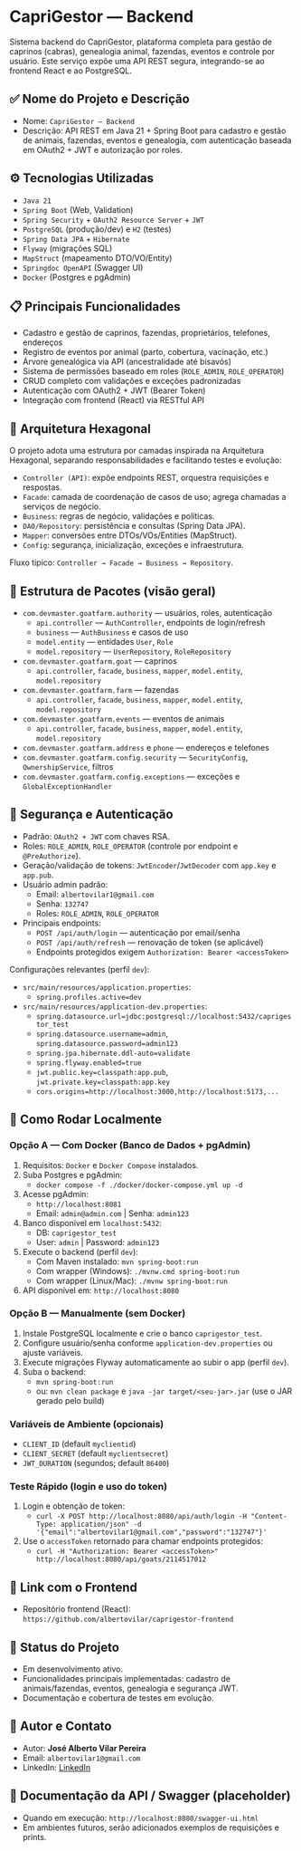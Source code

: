 # CapriGestor — Backend

Sistema backend do CapriGestor, plataforma completa para gestão de caprinos (cabras), genealogia animal, fazendas, eventos e controle por usuário. Este serviço expõe uma API REST segura, integrando-se ao frontend React e ao PostgreSQL.

## ✅ Nome do Projeto e Descrição
- Nome: `CapriGestor — Backend`
- Descrição: API REST em Java 21 + Spring Boot para cadastro e gestão de animais, fazendas, eventos e genealogia, com autenticação baseada em OAuth2 + JWT e autorização por roles.

## ⚙️ Tecnologias Utilizadas
- `Java 21`
- `Spring Boot` (Web, Validation)
- `Spring Security` + `OAuth2 Resource Server` + `JWT`
- `PostgreSQL` (produção/dev) e `H2` (testes)
- `Spring Data JPA` + `Hibernate`
- `Flyway` (migrações SQL)
- `MapStruct` (mapeamento DTO/VO/Entity)
- `Springdoc OpenAPI` (Swagger UI)
- `Docker` (Postgres e pgAdmin)

## 📋 Principais Funcionalidades
- Cadastro e gestão de caprinos, fazendas, proprietários, telefones, endereços
- Registro de eventos por animal (parto, cobertura, vacinação, etc.)
- Árvore genealógica via API (ancestralidade até bisavós)
- Sistema de permissões baseado em roles (`ROLE_ADMIN`, `ROLE_OPERATOR`)
- CRUD completo com validações e exceções padronizadas
- Autenticação com OAuth2 + JWT (Bearer Token)
- Integração com frontend (React) via RESTful API

## 🧩 Arquitetura Hexagonal
O projeto adota uma estrutura por camadas inspirada na Arquitetura Hexagonal, separando responsabilidades e facilitando testes e evolução:
- `Controller (API)`: expõe endpoints REST, orquestra requisições e respostas.
- `Facade`: camada de coordenação de casos de uso; agrega chamadas a serviços de negócio.
- `Business`: regras de negócio, validações e políticas.
- `DAO/Repository`: persistência e consultas (Spring Data JPA).
- `Mapper`: conversões entre DTOs/VOs/Entities (MapStruct).
- `Config`: segurança, inicialização, exceções e infraestrutura.

Fluxo típico: `Controller → Facade → Business → Repository`.

## 📁 Estrutura de Pacotes (visão geral)
- `com.devmaster.goatfarm.authority` — usuários, roles, autenticação
  - `api.controller` — `AuthController`, endpoints de login/refresh
  - `business` — `AuthBusiness` e casos de uso
  - `model.entity` — entidades `User`, `Role`
  - `model.repository` — `UserRepository`, `RoleRepository`
- `com.devmaster.goatfarm.goat` — caprinos
  - `api.controller`, `facade`, `business`, `mapper`, `model.entity`, `model.repository`
- `com.devmaster.goatfarm.farm` — fazendas
  - `api.controller`, `facade`, `business`, `mapper`, `model.entity`, `model.repository`
- `com.devmaster.goatfarm.events` — eventos de animais
  - `api.controller`, `facade`, `business`, `mapper`, `model.entity`, `model.repository`
- `com.devmaster.goatfarm.address` e `phone` — endereços e telefones
- `com.devmaster.goatfarm.config.security` — `SecurityConfig`, `OwnershipService`, filtros
- `com.devmaster.goatfarm.config.exceptions` — exceções e `GlobalExceptionHandler`

## 🔐 Segurança e Autenticação
- Padrão: `OAuth2 + JWT` com chaves RSA.
- Roles: `ROLE_ADMIN`, `ROLE_OPERATOR` (controle por endpoint e `@PreAuthorize`).
- Geração/validação de tokens: `JwtEncoder`/`JwtDecoder` com `app.key` e `app.pub`.
- Usuário admin padrão:
  - Email: `albertovilar1@gmail.com`
  - Senha: `132747`
  - Roles: `ROLE_ADMIN`, `ROLE_OPERATOR`
- Principais endpoints:
  - `POST /api/auth/login` — autenticação por email/senha
  - `POST /api/auth/refresh` — renovação de token (se aplicável)
  - Endpoints protegidos exigem `Authorization: Bearer <accessToken>`

Configurações relevantes (perfil `dev`):
- `src/main/resources/application.properties`:
  - `spring.profiles.active=dev`
- `src/main/resources/application-dev.properties`:
  - `spring.datasource.url=jdbc:postgresql://localhost:5432/caprigestor_test`
  - `spring.datasource.username=admin`, `spring.datasource.password=admin123`
  - `spring.jpa.hibernate.ddl-auto=validate`
  - `spring.flyway.enabled=true`
  - `jwt.public.key=classpath:app.pub`, `jwt.private.key=classpath:app.key`
  - `cors.origins=http://localhost:3000,http://localhost:5173,...`

## 🔧 Como Rodar Localmente

### Opção A — Com Docker (Banco de Dados + pgAdmin)
1. Requisitos: `Docker` e `Docker Compose` instalados.
2. Suba Postgres e pgAdmin:
   - `docker compose -f ./docker/docker-compose.yml up -d`
3. Acesse pgAdmin:
   - `http://localhost:8081`
   - Email: `admin@admin.com` | Senha: `admin123`
4. Banco disponível em `localhost:5432`:
   - DB: `caprigestor_test`
   - User: `admin` | Password: `admin123`
5. Execute o backend (perfil `dev`):
   - Com Maven instalado: `mvn spring-boot:run`
   - Com wrapper (Windows): `./mvnw.cmd spring-boot:run`
   - Com wrapper (Linux/Mac): `./mvnw spring-boot:run`
6. API disponível em: `http://localhost:8080`

### Opção B — Manualmente (sem Docker)
1. Instale PostgreSQL localmente e crie o banco `caprigestor_test`.
2. Configure usuário/senha conforme `application-dev.properties` ou ajuste variáveis.
3. Execute migrações Flyway automaticamente ao subir o app (perfil `dev`).
4. Suba o backend:
   - `mvn spring-boot:run`
   - ou: `mvn clean package` e `java -jar target/<seu-jar>.jar` (use o JAR gerado pelo build)

### Variáveis de Ambiente (opcionais)
- `CLIENT_ID` (default `myclientid`)
- `CLIENT_SECRET` (default `myclientsecret`)
- `JWT_DURATION` (segundos; default `86400`)

### Teste Rápido (login e uso do token)
1. Login e obtenção de token:
   - `curl -X POST http://localhost:8080/api/auth/login -H "Content-Type: application/json" -d '{"email":"albertovilar1@gmail.com","password":"132747"}'`
2. Use o `accessToken` retornado para chamar endpoints protegidos:
   - `curl -H "Authorization: Bearer <accessToken>" http://localhost:8080/api/goats/2114517012`

## 🔄 Link com o Frontend
- Repositório frontend (React): `https://github.com/albertovilar/caprigestor-frontend`

## 🚧 Status do Projeto
- Em desenvolvimento ativo.
- Funcionalidades principais implementadas: cadastro de animais/fazendas, eventos, genealogia e segurança JWT.
- Documentação e cobertura de testes em evolução.

## 🙋 Autor e Contato
- Autor: **José Alberto Vilar Pereira**
- Email: `albertovilar1@gmail.com`
- LinkedIn: [LinkedIn](https://www.linkedin.com/in/alberto-vilar-316725ab)

## 📎 Documentação da API / Swagger (placeholder)
- Quando em execução: `http://localhost:8080/swagger-ui.html`
- Em ambientes futuros, serão adicionados exemplos de requisições e prints.